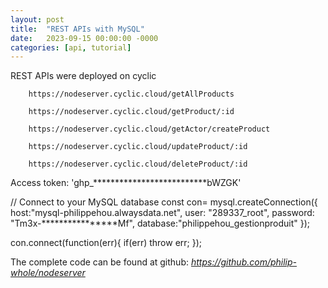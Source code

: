 ```yaml
---
layout: post
title:  "REST APIs with MySQL"
date:   2023-09-15 00:00:00 -0000
categories: [api, tutorial]
--- 
```


REST APIs were deployed on cyclic
 
        https://nodeserver.cyclic.cloud/getAllProducts

        https://nodeserver.cyclic.cloud/getProduct/:id

        https://nodeserver.cyclic.cloud/getActor/createProduct

        https://nodeserver.cyclic.cloud/updateProduct/:id
            
        https://nodeserver.cyclic.cloud/deleteProduct/:id

Access token: 'ghp_**************************bWZGK'

// Connect to your MySQL database
const con= mysql.createConnection({
	host:"mysql-philippehou.alwaysdata.net", 
	user: "289337_root",
	password: "Tm3x-****************Mf",
	database:"philippehou_gestionproduit" 
});
 
con.connect(function(err){
    if(err) throw err; 
});

The complete code can be found at github: *https://github.com/philip-whole/nodeserver*